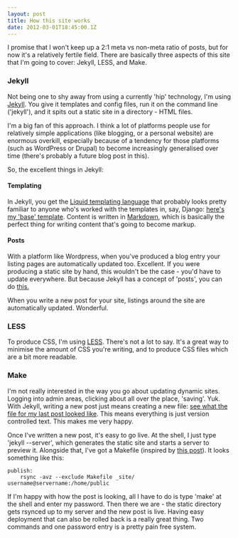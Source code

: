 ```yaml
---
layout: post
title: How this site works
date: 2012-03-01T18:45:00.1Z
---
```


I promise that I won't keep up a 2:1 meta vs non-meta ratio of posts, but for now it's a relatively fertile field. There are basically three aspects of this site that I'm going to cover: Jekyll, LESS, and Make.

### Jekyll ###

Not being one to shy away from using a currently 'hip' technology, I'm using [Jekyll](https://github.com/mojombo/jekyll). You give it templates and config files, run it on the command line ('jekyll'), and it spits out a static site in a directory - HTML files.

I'm a big fan of this approach. I think a lot of platforms people use for relatively simple applications (like blogging, or a personal website) are enormous overkill, especially because of a tendency for those platforms (such as WordPress or Drupal) to become increasingly generalised over time (there's probably a future blog post in this).

So, the excellent things in Jekyll:

#### Templating ####

In Jekyll, you get the [Liquid templating language](http://liquidmarkup.org/) that probably looks pretty familiar to anyone who's worked with the templates in, say, Django: [here's my 'base' template](https://github.com/matthewowen/personal-site/blob/master/_layouts/base.html). Content is written in [Markdown](http://daringfireball.net/projects/markdown/), which is basically the perfect thing for writing content that's going to become markup.

#### Posts ####

With a platform like Wordpress, when you've produced a blog entry your listing pages are automatically updated too. Excellent. If you were producing a static site by hand, this wouldn't be the case - you'd have to update everywhere. But because Jekyll has a concept of 'posts', you can do [this.](https://gist.github.com/1952010)

When you write a new post for your site, listings around the site are automatically updated. Wonderful.

### LESS ###

To produce CSS, I'm using [LESS](http://lesscss.org/). There's not a lot to say. It's a great way to minimise the amount of CSS you're writing, and to produce CSS files which are a bit more readable. 

### Make ###

I'm not really interested in the way you go about updating dynamic sites. Logging into admin areas, clicking about all over the place, 'saving'. Yuk. With Jekyll, writing a new post just means creating a new file: [see what the file for my last post looked like](https://github.com/matthewowen/personal-site/blob/master/_posts/2012-02-28-the-iron-lady.markdown). This means everything is just version controlled text. This makes me very happy.

Once I've written a new post, it's easy to go live. At the shell, I just type 'jekyll --server', which generates the static site and starts a server to preview it. Alongside that, I've got a Makefile (inspired by [this post](http://www.andreimackenzie.com/Jekyll/)). It looks something like this:

	publish:
		rsync -avz --exclude Makefile _site/ username@servername:/home/public

If I'm happy with how the post is looking, all I have to do is type 'make' at the shell and enter my password. Then there we are - the static directory gets rsynced up to my server and the new post is live. Having easy deployment that can also be rolled back is a really great thing. Two commands and one password entry is a pretty pain free system.